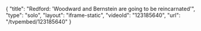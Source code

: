 {
    "title": "Redford: 'Woodward and Bernstein are going to be reincarnated'",
    "type": "solo",
    "layout": "iframe-static",
    "videoId": "123185640",
    "url": "\/tvpembed\/123185640"
}